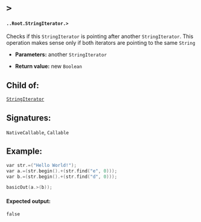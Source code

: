 # `>`

#### `..Root.StringIterator.>`

Checks if this `StringIterator` is pointing after another `StringIterator`. This operation makes sense only if both iterators are pointing to the same `String`

* **Parameters:** another `StringIterator`

* **Return value:** new `Boolean`

## Child of:

[`StringIterator`](docs..Root.StringIterator.md)

## Signatures:

`NativeCallable`, `Callable`

## Example:

```c
var str.=("Hello World!");
var a.=(str.begin().+(str.find("e", 0)));
var b.=(str.begin().+(str.find("d", 0)));

basicOut(a.>(b));
```

#### Expected output:

```
false
```